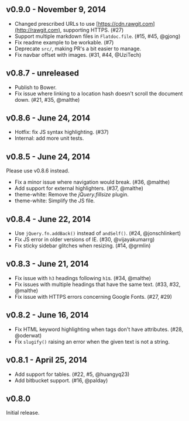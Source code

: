 ## v0.9.0 - November 9, 2014

 * Changed prescribed URLs to use [https://cdn.rawgit.com](http://rawgit.com), supporting HTTPS. (#27)
 * Support multiple markdown files in `Flatdoc.file`. (#15, #45, @gjong)
 * Fix readme example to be workable. (#7)
 * Deprecate `src/`, making PR's a bit easier to manage.
 * Fix navbar offset with images. (#31, #44, @UziTech)

## v0.8.7 - unreleased

 * Publish to Bower.
 * Fix issue where linking to a location hash doesn't scroll the document down. (#21, #35, @malthe)

## v0.8.6 - June 24, 2014

 * Hotfix: fix JS syntax highlighting. (#37)
 * Internal: add more unit tests.

## v0.8.5 - June 24, 2014

Please use v0.8.6 instead.

 * Fix a minor issue where navigation would break. (#36, @malthe)
 * Add support for external highlighters. (#37, @malthe)
 * theme-white: Remove the *jQuery.fillsize* plugin.
 * theme-white: Simplify the JS file.

## v0.8.4 - June 22, 2014

 * Use `jQuery.fn.addBack()` instead of `andSelf()`. (#24, @jonschlinkert)
 * Fix JS error in older versions of IE.  (#30, @vijayakumarrg)
 * Fix sticky sidebar glitches when resizing. (#14, @grmlin)

## v0.8.3 - June 21, 2014

 * Fix issue with `h3` headings following `h1`s. (#34, @malthe)
 * Fix issues with multiple headings that have the same text. (#33, #32, @malthe)
 * Fix issue with HTTPS errors concerning Google Fonts. (#27, #29)
 
## v0.8.2 - June 16, 2014

 * Fix HTML keyword highlighting when tags don't have attributes. (#28, @oderwat)
 * Fix `slugify()` raising an error when the given text is not a string.

## v0.8.1 - April 25, 2014

 * Add support for tables. (#22, #5, @huangyq23)
 * Add bitbucket support. (#16, @palday)

## v0.8.0

Initial release.
